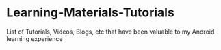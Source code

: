 # Learning-Materials-Tutorials
List of Tutorials, Videos, Blogs, etc that have been valuable to my Android learning experience
